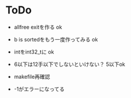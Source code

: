 # ToDo

- allfree exitを作る ok
- b is sortedをもう一度作ってみる ok
- intをint32_tに ok
- 6以下は12手以下でしないといけない？ 5以下ok
- makefile再確認

- -1がエラーになってる